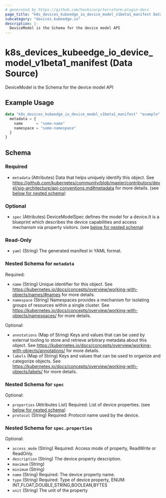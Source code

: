```yaml
---
# generated by https://github.com/hashicorp/terraform-plugin-docs
page_title: "k8s_devices_kubeedge_io_device_model_v1beta1_manifest Data Source - terraform-provider-k8s"
subcategory: "devices.kubeedge.io"
description: |-
  DeviceModel is the Schema for the device model API
---
```


# k8s_devices_kubeedge_io_device_model_v1beta1_manifest (Data Source)

DeviceModel is the Schema for the device model API

## Example Usage

```terraform
data "k8s_devices_kubeedge_io_device_model_v1beta1_manifest" "example" {
  metadata = {
    name      = "some-name"
    namespace = "some-namespace"
  }
}
```

<!-- schema generated by tfplugindocs -->
## Schema

### Required

- `metadata` (Attributes) Data that helps uniquely identify this object. See https://github.com/kubernetes/community/blob/master/contributors/devel/sig-architecture/api-conventions.md#metadata for more details. (see [below for nested schema](#nestedatt--metadata))

### Optional

- `spec` (Attributes) DeviceModelSpec defines the model for a device.It is a blueprint which describes the device capabilities and access mechanism via property visitors. (see [below for nested schema](#nestedatt--spec))

### Read-Only

- `yaml` (String) The generated manifest in YAML format.

<a id="nestedatt--metadata"></a>
### Nested Schema for `metadata`

Required:

- `name` (String) Unique identifier for this object. See https://kubernetes.io/docs/concepts/overview/working-with-objects/names/#names for more details.
- `namespace` (String) Namespaces provides a mechanism for isolating groups of resources within a single cluster. See https://kubernetes.io/docs/concepts/overview/working-with-objects/namespaces/ for more details.

Optional:

- `annotations` (Map of String) Keys and values that can be used by external tooling to store and retrieve arbitrary metadata about this object. See https://kubernetes.io/docs/concepts/overview/working-with-objects/annotations/ for more details.
- `labels` (Map of String) Keys and values that can be used to organize and categorize objects. See https://kubernetes.io/docs/concepts/overview/working-with-objects/labels/ for more details.


<a id="nestedatt--spec"></a>
### Nested Schema for `spec`

Optional:

- `properties` (Attributes List) Required: List of device properties. (see [below for nested schema](#nestedatt--spec--properties))
- `protocol` (String) Required: Protocol name used by the device.

<a id="nestedatt--spec--properties"></a>
### Nested Schema for `spec.properties`

Optional:

- `access_mode` (String) Required: Access mode of property, ReadWrite or ReadOnly.
- `description` (String) The device property description.
- `maximum` (String)
- `minimum` (String)
- `name` (String) Required: The device property name.
- `type` (String) Required: Type of device property, ENUM: INT,FLOAT,DOUBLE,STRING,BOOLEAN,BYTES
- `unit` (String) The unit of the property
